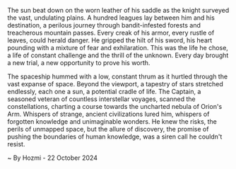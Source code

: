 
The sun beat down on the worn leather of his saddle as the knight surveyed the vast, undulating plains. A hundred leagues lay between him and his destination, a perilous journey through bandit-infested forests and treacherous mountain passes. Every creak of his armor, every rustle of leaves, could herald danger. He gripped the hilt of his sword, his heart pounding with a mixture of fear and exhilaration. This was the life he chose, a life of constant challenge and the thrill of the unknown. Every day brought a new trial, a new opportunity to prove his worth.

The spaceship hummed with a low, constant thrum as it hurtled through the vast expanse of space. Beyond the viewport, a tapestry of stars stretched endlessly, each one a sun, a potential cradle of life. The Captain, a seasoned veteran of countless interstellar voyages, scanned the constellations, charting a course towards the uncharted nebula of Orion's Arm. Whispers of strange, ancient civilizations lured him, whispers of forgotten knowledge and unimaginable wonders. He knew the risks, the perils of unmapped space, but the allure of discovery, the promise of pushing the boundaries of human knowledge, was a siren call he couldn't resist. 

~ By Hozmi - 22 October 2024
